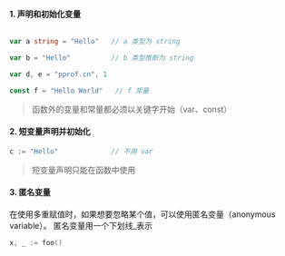 #### 1. 声明和初始化变量

```go

var a string = "Hello"   // a 类型为 string 

var b = "Hello"          // b 类型推断为 string 

var d, e = "pprof.cn", 1

const f = "Hello World"   // f 常量
```

> 函数外的变量和常量都必须以关键字开始（var、const）
#### 2. 短变量声明并初始化

```go 
c := "Hello"             // 不用 var 
```

> 短变量声明只能在函数中使用
#### 3. 匿名变量

在使用多重赋值时，如果想要忽略某个值，可以使用匿名变量（anonymous variable）。 匿名变量用一个下划线_表示

```go 
x, _ := foo()
```